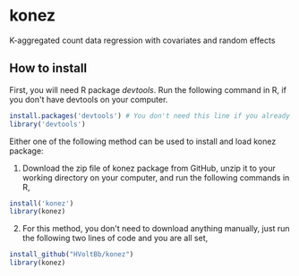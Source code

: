 # konez
K-aggregated count data regression with covariates and random effects

## How to install
First, you will need R package _devtools_. Run the following command in R, if you don't have devtools on your computer.
```R
install.packages('devtools') # You don't need this line if you already have it on you computer
library('devtools')
```
Either one of the following method can be used to install and load konez package:

1. Download the zip file of konez package from GitHub, unzip it to your working directory on your computer, and run the following commands in R,
```R
install('konez')
library(konez)
```
2. For this method, you don't need to download anything manually, just run the following two lines of code and you are all set,
```R
install_github("HVoltBb/konez")
library(konez)
```

